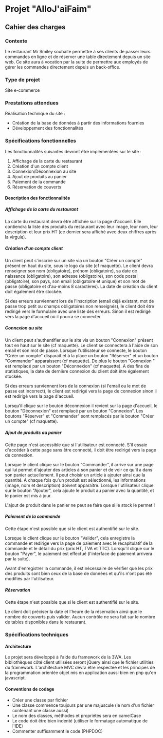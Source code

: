 # Projet "AlloJ'aiFaim"
## Cahier des charges
### Contexte
Le restaurant Mr Smiley souhaite permettre à ses clients de passer leurs commandes en ligne et de réserver une table directement depuis un site web. Ce site aura à vocation par la suite de permettre aux employés de gérer les commandes directement depuis un back-office.
### Type de projet
Site e-commerce
### Prestations attendues
Réalisation technique du site :
* Création de la base de données à partir des informations fournies
* Développement des fonctionnalités

### Spécifications fonctionnelles
Les fonctionnalités suivantes devront être implémentées sur le site :
1. Affichage de la carte du restaurant
2. Création d'un compte client
3. Connexion/Déconnexion au site
4. Ajout de produits au panier
5. Paiement de la commande
6. Réservation de couverts

#### Description des fonctionnalités
##### Affichage de la carte du restaurant
La carte du restaurant devra être affichée sur la page d'accueil. Elle contiendra la liste des produits du restaurant avec leur image, leur nom, leur description et leur prix HT (ce dernier sera affiché avec deux chiffres après la virgule).
##### Création d'un compte client
Un client peut s'inscrire sur un site via un bouton "Créer un compte" présent en haut du site, sous le logo du site (cf maquette). Le client devra renseigner son nom (obligatoire), prénom (obligatoire), sa date de naissance (obligatoire), son adresse (obligatoire), son code postal (obligatoire), son pays, son email (obligatoire et unique) et son mot de passe (obligatoire et d'au-moins 8 caractères). La date de création du client doit également être stockée.  

Si des erreurs surviennent lors de l'inscription (email déjà existant, mot de passe trop petit ou champs obligatoires non renseignés), le client doit être redirigé vers le formulaire avec une liste des erreurs. Sinon il est redirigé vers la page d'accueil où il pourra se connecter
##### Connexion au site
Un client peut s'authentifier sur le site via un bouton "Connexion" présent tout en haut sur le site (cf maquette). Le client se connectera à l'aide de son email et son mot de passe. Lorsque l'utilisateur se connecte, le bouton "Créer un compte" disparaît et à la place un bouton "Réserver" et un bouton "Commander" apparaissent (cf maquette). De plus le bouton "Connexion " est remplacé par un bouton "Déconnexion" (cf maquette). A des fins de statistiques, la date de dernière connexion du client doit être également stockée.  

Si des erreurs surviennent lors de la connexion (si l'email ou le mot de passe est incorrect), le client est redirigé vers la page de connexion sinon il est redirigé vers la page d'accueil.

Lorsqu'il clique sur le bouton déconnexion il revient sur la page d'accueil, le bouton "Déconnexion" est remplacé par un bouton "Connexion". Les boutons "Réserver" et "Commander" sont remplacés par le bouton "Créer un compte" (cf maquette).

##### Ajout de produits au panier
Cette page n'est accessible que si l'utilisateur est connecté. S'il essaie d'accéder à cette page sans être connecté, il doit être redirigé vers la page de connexion. 

Lorsque le client clique sur le bouton "Commander", il arrive sur une page qui lui permet d'ajouter des articles à son panier et de voir ce qu'il a dans son panier actuellement. Il peut choisir un article à ajouter ainsi que la quantité. A chaque fois qu'un produit est sélectionné, les informations (image, nom et description) doivent apparaître. Lorsque l'utilisateur clique sur le bouton "Ajouter", cela ajoute le produit au panier avec la quantité, et le panier est mis à jour.

L'ajout de produit dans le panier ne peut se faire que si le stock le permet !

##### Paiement de la commande
Cette étape n'est possible que si le client est authentifié sur le site.

Lorsque le client clique sur le bouton "Valider", cela enregistre la commande et redirige vers la page de paiement avec le récapitulatif de la commande et le détail du prix (prix HT, TVA et TTC). Lorsqu'il clique sur le bouton "Payer", le paiement est effectué (l'interface de paiement arrivera par la suite).

Avant d'enregistrer la commande, il est nécessaire de vérifier que les prix des produits sont bien ceux de la base de données et qu'ils n'ont pas été modifiés par l'utilisateur.

##### Réservation
Cette étape n'est possible que si le client est authentifié sur le site.

Le client doit préciser la date et l'heure de la réservation ainsi que le nombre de couverts puis valider. Aucun contrôle ne sera fait sur le nombre de tables disponibles dans le restaurant.

### Spécifications techniques
#### Architecture
Le projet sera développé à l'aide du framework de la 3WA. Les bibliothèques côté client utilisées seront jQuery ainsi que le fichier utilities du framework. L'architecture MVC devra être respectée et les principes de la programmation orientée objet mis en application aussi bien en php qu'en javascript.
#### Conventions de codage
* Créer une classe par fichier
* Une classe commence toujours par une majuscule (le nom d'un fichier contenant une classe aussi)
* Le nom des classes, méthodes et propriétés sera en camelCase
* Le code doit être bien indenté (utiliser le formatage automatique de l'IDE)
* Commenter suffisamment le code (PHPDOC)


